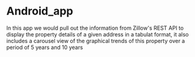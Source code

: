 # Android_app

In this app we would pull out the information from Zillow's REST API to display the property details of a given address in a 
tabulat format, it also includes a carousel view of the graphical trends of this property over a period of 5 years and 10 years
